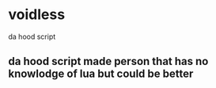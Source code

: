 # voidless
da hood script

## da hood script made person that has no knowlodge of lua but could be better

